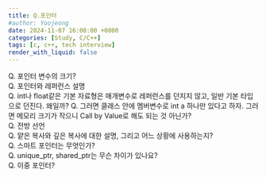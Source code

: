 ```yaml
---
title: Q.포인터
#author: Yoojeong
date: 2024-11-07 16:00:00 +0800
categories: [Study, C/C++]
tags: [c, c++, tech interview]
render_with_liquid: false
---
```



Q. 포인터 변수의 크기?  
Q. 포인터와 레퍼런스 설명  
Q. int나 float같은 기본 자료형은 매개변수로 레퍼런스를 던지지 않고, 일반 기본 타입으로 던진다. 왜일까? 
Q. 그러면 클래스 안에 멤버변수로 int a 하나만 있다고 하자. 그러면 메모리 크기가 작으니 Call by Value로 해도 되는 것 아닌가?  
Q. 전방 선언  
Q. 얕은 복사와 깊은 복사에 대한 설명, 그리고 어느 상황에 사용하는지?   
Q. 스마트 포인터는 무엇인가?  
Q. unique_ptr, shared_ptr는 무슨 차이가 있나요?  
Q. 이중 포인터?  